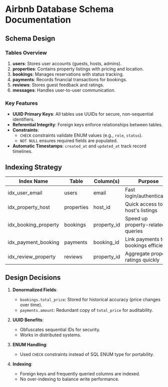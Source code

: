 # Airbnb Database Schema Documentation

## Schema Design

### Tables Overview
1. **users**: Stores user accounts (guests, hosts, admins).
2. **properties**: Contains property listings with pricing and location.
3. **bookings**: Manages reservations with status tracking.
4. **payments**: Records financial transactions for bookings.
5. **reviews**: Stores guest feedback and ratings.
6. **messages**: Handles user-to-user communication.

### Key Features
- **UUID Primary Keys**: All tables use UUIDs for secure, non-sequential identifiers.
- **Referential Integrity**: Foreign keys enforce relationships between tables.
- **Constraints**:
  - `CHECK` constraints validate ENUM values (e.g., `role`, `status`).
  - `NOT NULL` ensures required fields are populated.
- **Automatic Timestamps**: `created_at` and `updated_at` track record timelines.

## Indexing Strategy
| Index Name              | Table     | Column(s)       | Purpose                              |
|-------------------------|-----------|-----------------|--------------------------------------|
| idx_user_email          | users     | email           | Fast login/authentication            |
| idx_property_host       | properties| host_id         | Quick access to host's listings      |
| idx_booking_property    | bookings  | property_id     | Speed up property-related queries    |
| idx_payment_booking     | payments  | booking_id      | Link payments to bookings efficiently|
| idx_review_property     | reviews   | property_id     | Aggregate property ratings quickly   |

## Design Decisions
1. **Denormalized Fields**:
   - `bookings.total_price`: Stored for historical accuracy (price changes over time).
   - `payments.amount`: Redundant copy of `total_price` for auditability.

2. **UUID Benefits**:
   - Obfuscates sequential IDs for security.
   - Works in distributed systems.

3. **ENUM Handling**:
   - Used `CHECK` constraints instead of SQL ENUM type for portability.

4. **Indexing**:
   - Foreign keys and frequently queried columns are indexed.
   - No over-indexing to balance write performance.
